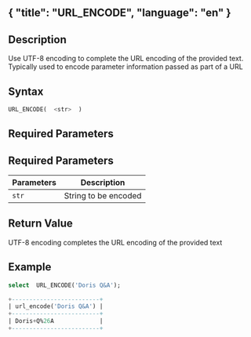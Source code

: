 {
    "title": "URL_ENCODE",
    "language": "en"
}
---
## Description

Use UTF-8 encoding to complete the URL encoding of the provided text. Typically used to encode parameter information passed as part of a URL

## Syntax

```sql
URL_ENCODE(  <str>  ) 
```

## Required Parameters

## Required Parameters
| Parameters | Description |
|------|------|
| `str` | String to be encoded |

##  Return Value


UTF-8 encoding completes the URL encoding of the provided text

##  Example

```sql
select  URL_ENCODE('Doris Q&A');
```

```sql
+-------------------------+
| url_encode('Doris Q&A') |
+-------------------------+
| Doris+Q%26A             |
+-------------------------+

```